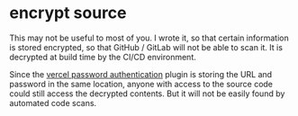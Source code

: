 # encrypt source

This may not be useful to most of you.
I wrote it, so that certain information is stored encrypted, so that GitHub / GitLab will not be able to scan it.
It is decrypted at build time by the CI/CD environment.

Since the [vercel password authentication](vercel-pw.md) plugin is storing the URL and password in the same location, anyone with access to the source code could still access the decrypted contents.
But it will not be easily found by automated code scans.
